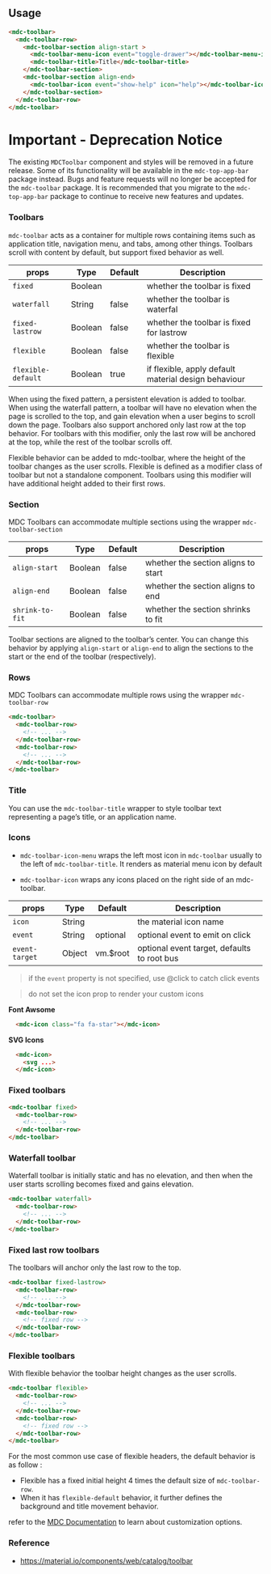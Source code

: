 ## Usage

```html
<mdc-toolbar>
  <mdc-toolbar-row>
    <mdc-toolbar-section align-start >
      <mdc-toolbar-menu-icon event="toggle-drawer"></mdc-toolbar-menu-icon>
      <mdc-toolbar-title>Title</mdc-toolbar-title>
    </mdc-toolbar-section>
    <mdc-toolbar-section align-end>
      <mdc-toolbar-icon event="show-help" icon="help"></mdc-toolbar-icon>
    </mdc-toolbar-section>
  </mdc-toolbar-row>
</mdc-toolbar>
```

# Important - Deprecation Notice

The existing `MDCToolbar` component and styles will be removed in a future release. Some of its functionality
will be available in the `mdc-top-app-bar` package instead. Bugs and feature requests
will no longer be accepted for the `mdc-toolbar` package. It is recommended that you migrate to the
`mdc-top-app-bar` package to continue to receive new features and updates.

### Toolbars

`mdc-toolbar` acts as a container for multiple rows containing items such as
application title, navigation menu, and tabs, among other things.
Toolbars scroll with content by default, but support fixed behavior as well.

| props              | Type    | Default | Description                                          |
| ------------------ | ------- | ------- | ---------------------------------------------------- |
| `fixed`            | Boolean |         | whether the toolbar is fixed                         |
| `waterfall`        | String  | false   | whether the toolbar is waterfal                      |
| `fixed-lastrow`    | Boolean | false   | whether the toolbar is fixed for lastrow             |
| `flexible`         | Boolean | false   | whether the toolbar is flexible                      |
| `flexible-default` | Boolean | true    | if flexible, apply default material design behaviour |

When using the fixed pattern, a persistent elevation is added to toolbar.
When using the waterfall pattern, a toolbar will have no elevation when the page
is scrolled to the top, and gain elevation when a user begins to scroll down the
page. Toolbars also support anchored only last row at the top behavior.
For toolbars with this modifier, only the last row will be anchored at the top,
while the rest of the toolbar scrolls off.

Flexible behavior can be added to mdc-toolbar, where the height of the toolbar
changes as the user scrolls. Flexible is defined as a modifier class of toolbar
but not a standalone component. Toolbars using this modifier will have
additional height added to their first rows.

### Section

MDC Toolbars can accommodate multiple sections using the wrapper `mdc-toolbar-section`

| props           | Type    | Default | Description                         |
| --------------- | ------- | ------- | ----------------------------------- |
| `align-start`   | Boolean | false   | whether the section aligns to start |
| `align-end`     | Boolean | false   | whether the section aligns to end   |
| `shrink-to-fit` | Boolean | false   | whether the section shrinks to fit  |

Toolbar sections are aligned to the toolbar’s center. You can change this
behavior by applying `align-start` or `align-end` to align the sections to the
start or the end of the toolbar (respectively).

### Rows

MDC Toolbars can accommodate multiple rows using the wrapper `mdc-toolbar-row`

```html
<mdc-toolbar>
  <mdc-toolbar-row>
    <!-- ... -->
  </mdc-toolbar-row>
  <mdc-toolbar-row>
    <!-- ... -->
  </mdc-toolbar-row>
</mdc-toolbar>
```

### Title

You can use the `mdc-toolbar-title` wrapper to style toolbar text representing
a page’s title, or an application name.

### Icons

* `mdc-toolbar-icon-menu` wraps the left most icon in `mdc-toolbar` usually to
  the left of `mdc-toolbar-title`. It renders as material menu icon by default

* `mdc-toolbar-icon` wraps any icons placed on the right side of an
  mdc-toolbar.

| props          | Type   | Default  | Description                                 |
| -------------- | ------ | -------- | ------------------------------------------- |
| `icon`         | String |          | the material icon name                      |
| `event`        | String | optional | optional event to emit on click             |
| `event-target` | Object | vm.$root | optional event target, defaults to root bus |

> if the `event` property is not specified, use @click to catch click events

> do not set the icon prop to render your custom icons

**Font Awsome**

```html
  <mdc-icon class="fa fa-star"></mdc-icon>
```

**SVG Icons**

```html
  <mdc-icon>
    <svg ...>
  </mdc-icon>
```

### Fixed toolbars

```html
<mdc-toolbar fixed>
  <mdc-toolbar-row>
    <!-- ... -->
  </mdc-toolbar-row>
</mdc-toolbar>
```

### Waterfall toolbar

Waterfall toolbar is initially static and has no elevation, and then when the
user starts scrolling becomes fixed and gains elevation.

```html
<mdc-toolbar waterfall>
  <mdc-toolbar-row>
    <!-- ... -->
  </mdc-toolbar-row>
</mdc-toolbar>
```

### Fixed last row toolbars

The toolbars will anchor only the last row to the top.

```html
<mdc-toolbar fixed-lastrow>
  <mdc-toolbar-row>
    <!-- ... -->
  </mdc-toolbar-row>
  <mdc-toolbar-row>
    <!-- fixed row -->
  </mdc-toolbar-row>
</mdc-toolbar>
```

### Flexible toolbars

With flexible behavior the toolbar height changes as the user scrolls.

```html
<mdc-toolbar flexible>
  <mdc-toolbar-row>
    <!-- ... -->
  </mdc-toolbar-row>
  <mdc-toolbar-row>
    <!-- fixed row -->
  </mdc-toolbar-row>
</mdc-toolbar>
```

For the most common use case of flexible headers, the default behavior is as
follow :

* Flexible has a fixed initial height 4 times the default size of `mdc-toolbar-row`.
* When it has `flexible-default` behavior, it further defines the background and title movement behavior.

refer to the [MDC Documentation](https://material.io/components/web/catalog/toolbar/#flexible-toolbar-requires-javascript) to learn about customization options.

### Reference

* <https://material.io/components/web/catalog/toolbar>

